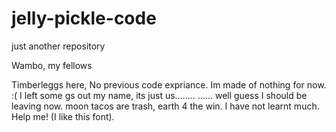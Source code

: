 # jelly-pickle-code
just another repository

Wambo, my fellows

Timberleggs here, No previous code expriance.
Im made of nothing for now. :(
I left some gs out my name, its just us........
...... well guess I should be leaving now.
moon tacos are trash, earth 4 the win.
I have not learnt much. Help me! (I like this font).
